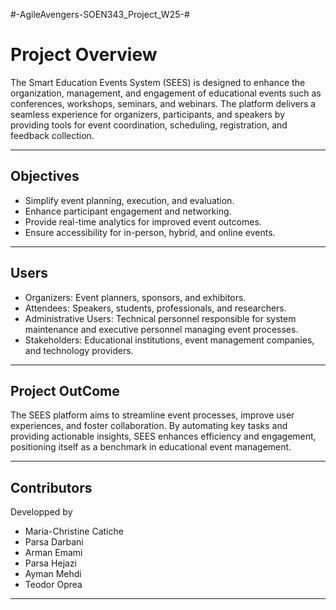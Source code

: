 ﻿#-AgileAvengers-SOEN343_Project_W25-#

# Project Overview

The Smart Education Events System (SEES) is designed to enhance the organization, management, and engagement of educational events such as conferences, workshops, seminars, and webinars. The platform delivers a seamless experience for organizers, participants, and speakers by providing tools for event coordination, scheduling, registration, and feedback collection.

---

## Objectives

- Simplify event planning, execution, and evaluation.
- Enhance participant engagement and networking.
- Provide real-time analytics for improved event outcomes.
- Ensure accessibility for in-person, hybrid, and online events.
---

##  Users
- Organizers: Event planners, sponsors, and exhibitors.
- Attendees: Speakers, students, professionals, and researchers.
- Administrative Users: Technical personnel responsible for system maintenance and executive personnel managing event processes.
- Stakeholders: Educational institutions, event management companies, and technology providers.
---

## Project OutCome
The SEES platform aims to streamline event processes, improve user experiences, and foster collaboration. By automating key tasks and providing actionable insights, SEES enhances efficiency and engagement, positioning itself as a benchmark in educational event management.
  
---
## Contributors
Developped by 
- Maria-Christine Catiche
- Parsa Darbani 
- Arman Emami
- Parsa Hejazi 
- Ayman Mehdi 
- Teodor Oprea  
---

